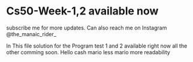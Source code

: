 # Cs50-Week-1,2 available now
subscribe me for more updates.
Can also reach me on Instagram @the_manaic_rider_

In This file solution for the Program test 1 and 2 available right now all the other comming soon.
Hello
cash
mario less
mario more
readability
